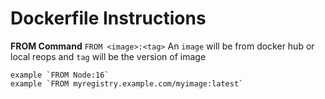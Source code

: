 # Dockerfile Instructions

**FROM Command**
`FROM <image>:<tag>`
An `image` will be from docker hub or local reops and `tag` will be the version of image
```
example `FROM Node:16`
example `FROM myregistry.example.com/myimage:latest`
``` 